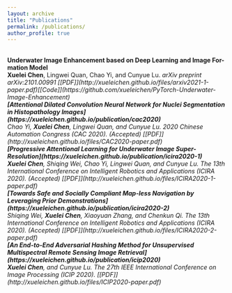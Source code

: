 ```yaml
---
layout: archive
title: "Publications"
permalink: /publications/
author_profile: true
---
```

<br>
<b>Underwater Image Enhancement based on Deep Learning and Image For-mation Model</b><br>
<b>Xuelei Chen</b>, Lingwei Quan, Chao Yi, and Cunyue Lu.  
<i>arXiv preprint arXiv:2101.00991 [[PDF]](http://xueleichen.github.io/files/arxiv2021-1-paper.pdf)[[Code]](https://github.com/xueleichen/PyTorch-Underwater-Image-Enhancement)

<br>
<b>[Attentional Dilated Convolution Neural Network for Nuclei Segmentation in Histopathology Images](https://xueleichen.github.io/publication/cac2020)</b><br>
Chao Yi, <b>Xuelei Chen</b>, Lingwei Quan, and Cunyue Lu.  
<i>2020 Chinese Automation Congress (CAC 2020). (Accepted) [[PDF]](http://xueleichen.github.io/files/CAC2020-paper.pdf)

<br>
<b>[Progressive Attentional Learning for Underwater Image Super-Resolution](https://xueleichen.github.io/publication/icira2020-1)</b><br>
<b>Xuelei Chen</b>, Shiqing Wei, Chao Yi, Lingwei Quan, and Cunyue Lu.  
<i>The 13th International Conference on Intelligent Robotics and Applications (ICIRA 2020). (Accepted) [[PDF]](http://xueleichen.github.io/files/ICIRA2020-1-paper.pdf)

<br>
<b>[Towards Safe and Socially Compliant Map-less Navigation by Leveraging Prior Demonstrations](https://xueleichen.github.io/publication/icira2020-2)</b><br>
Shiqing Wei, <b>Xuelei Chen</b>, Xiaoyuan Zhang, and Chenkun Qi.  
<i>The 13th International Conference on Intelligent Robotics and Applications (ICIRA 2020). (Accepted) [[PDF]](http://xueleichen.github.io/files/ICIRA2020-2-paper.pdf)

<br>
<b>[An End-to-End Adversarial Hashing Method for Unsupervised Multispectral Remote Sensing Image Retrieval](https://xueleichen.github.io/publication/icip2020)</b><br>
<b>Xuelei Chen</b>, and Cunyue Lu.  
<i>The 27th IEEE International Conference on Image Processing (ICIP 2020). [[PDF]](http://xueleichen.github.io/files/ICIP2020-paper.pdf)





